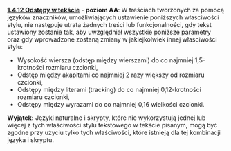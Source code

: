 [**1.4.12 Odstępy w tekście**](https://wcag.lepszyweb.pl/#non-text-contrast) - **poziom AA**: W treściach tworzonych za pomocą języków znaczników, umożliwiających ustawienie poniższych właściwości stylu, nie następuje utrata żadnych treści lub funkcjonalności, gdy tekst ustawiony zostanie tak, aby uwzględniał wszystkie poniższe parametry oraz gdy wprowadzone zostaną zmiany w jakiejkolwiek innej właściwości stylu:

 - Wysokość wiersza (odstęp między wierszami) do co najmniej 1,5-krotności rozmiaru czcionki,
 - Odstęp między akapitami co najmniej 2 razy większy od rozmiaru czcionki,
 - Odstępy między literami (tracking) do co najmniej 0,12-krotności rozmiaru czcionki,
 - Odstępy między wyrazami do co najmniej 0,16 wielkości czcionki.

  **Wyjątek:** Języki naturalne i skrypty, które nie wykorzystują jednej lub więcej z tych właściwości stylu tekstowego w tekście pisanym, mogą być zgodne przy użyciu tylko tych właściwości, które istnieją dla tej kombinacji języka i skryptu. 